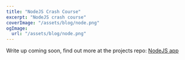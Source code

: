 ```yaml
---
title: "NodeJS Crash Course"
excerpt: "NodeJS crash course"
coverImage: "/assets/blog/node.png"
ogImage:
  url: "/assets/blog/node.png"
---
```


Write up coming soon, find out more at the projects repo: [NodeJS app](https://github.com/Vicskips/node-crashcourse)
